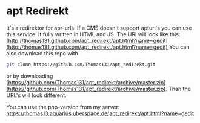 apt Redirekt
============

It's a redirektor for apr-urls. If a CMS doesn't support apturl's you can use this service. It fully written in HTML and JS. The URl will look like this: [http://thomas131.github.com/apt_redirekt/apt.html?name=gedit](http://thomas131.github.com/apt_redirekt/apt.html?name=gedit) You can also download this repo with 
```sh
git clone https://github.com/Thomas131/apt_redirekt.git
```
or by downloading [https://github.com/Thomas131/apt_redirekt/archive/master.zip](https://github.com/Thomas131/apt_redirekt/archive/master.zip). Than the URL's will look different.

You can use the php-version from my server: https://thomas13.aquarius.uberspace.de/apt_redirekt/apt.html?name=gedit
